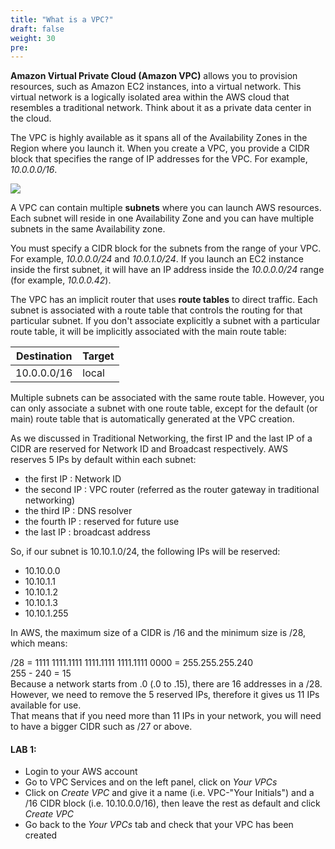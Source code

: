 ```yaml
---
title: "What is a VPC?"
draft: false
weight: 30
pre: 
---
```


**Amazon Virtual Private Cloud (Amazon VPC)** allows you to provision resources, such as Amazon EC2 instances, into a virtual network. This virtual network is a logically isolated area within the AWS cloud that resembles a traditional network. Think about it as a private data center in the cloud.

The VPC is highly available as it spans all of the Availability Zones in the Region where you launch it. When you create a VPC, you provide a CIDR block that specifies the range of IP addresses for the VPC. For example, _10.0.0.0/16_.

<img src='/images/vpc-diagram.png'>

A VPC can contain multiple **subnets** where you can launch AWS resources. Each subnet will reside in one Availability Zone and you can have multiple subnets in the same Availability zone. 

You must specify a CIDR block for the subnets from the range of your VPC. For example, _10.0.0.0/24_ and _10.0.1.0/24_. If you launch an EC2 instance inside the first subnet, it will have an IP address inside the _10.0.0.0/24_ range (for example, _10.0.0.42_). 

The VPC has an implicit router that uses **route tables** to direct traffic. Each subnet is associated with a route table that controls the routing for that particular subnet. If you don't associate explicitly a subnet with a particular route table, it will be implicitly associated with the main route table:

Destination | Target
--- | ---
10.0.0.0/16 | local

Multiple subnets can be associated with the same route table. However, you can only associate a subnet with one route table, except for the default (or main) route table that is automatically generated at the VPC creation.

As we discussed in Traditional Networking, the first IP and the last IP of a CIDR are reserved for Network ID and Broadcast respectively.
AWS reserves 5 IPs by default within each subnet:
- the first IP : Network ID
- the second IP : VPC router (referred as the router gateway in traditional networking)
- the third IP : DNS resolver
- the fourth IP : reserved for future use
- the last IP : broadcast address

So, if our subnet is 10.10.1.0/24, the following IPs will be reserved:
- 10.10.0.0
- 10.10.1.1
- 10.10.1.2
- 10.10.1.3
- 10.10.1.255

In AWS, the maximum size of a CIDR is /16 and the minimum size is /28, which means:

<p>/28 = 1111 1111.1111 1111.1111 1111.1111 0000 = 255.255.255.240<br>
255 - 240 = 15<br>
Because a network starts from .0 (.0 to .15), there are 16 addresses in a /28. However, we need to remove the 5 reserved IPs, therefore it gives us 11 IPs available for use. <br>
That means that if you need more than 11 IPs in your network, you will need to have a bigger CIDR such as /27 or above.</p>


<h4>LAB 1:</h4>

- Login to your AWS account
- Go to VPC Services and on the left panel, click on *Your VPCs*
- Click on *Create VPC* and give it a name (i.e. VPC-"Your Initials") and a /16 CIDR block (i.e. 10.10.0.0/16), then leave the rest as default and click *Create VPC*
- Go back to the *Your VPCs* tab and check that your VPC has been created

